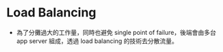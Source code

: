 # Load Balancing

- 為了分攤過大的工作量，同時也避免 single point of failure，後端會由多台 app server 組成，透過 load balancing 的技術去分散流量。

